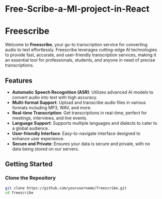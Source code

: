 # Free-Scribe-a-Ml-project-in-React
# Freescribe

Welcome to **Freescribe**, your go-to transcription service for converting audio to text effortlessly. Freescribe leverages cutting-edge AI technologies to provide fast, accurate, and user-friendly transcription services, making it an essential tool for professionals, students, and anyone in need of precise transcriptions.

## Features

- **Automatic Speech Recognition (ASR)**: Utilizes advanced AI models to convert audio into text with high accuracy.
- **Multi-format Support**: Upload and transcribe audio files in various formats including MP3, WAV, and more.
- **Real-time Transcription**: Get transcriptions in real-time, perfect for meetings, interviews, and live events.
- **Language Support**: Supports multiple languages and dialects to cater to a global audience.
- **User-friendly Interface**: Easy-to-navigate interface designed to enhance user experience.
- **Secure and Private**: Ensures your data is secure and private, with no data being stored on our servers.

## Getting Started

### Clone the Repository

```sh
git clone https://github.com/yourusername/freescribe.git
cd freescribe
